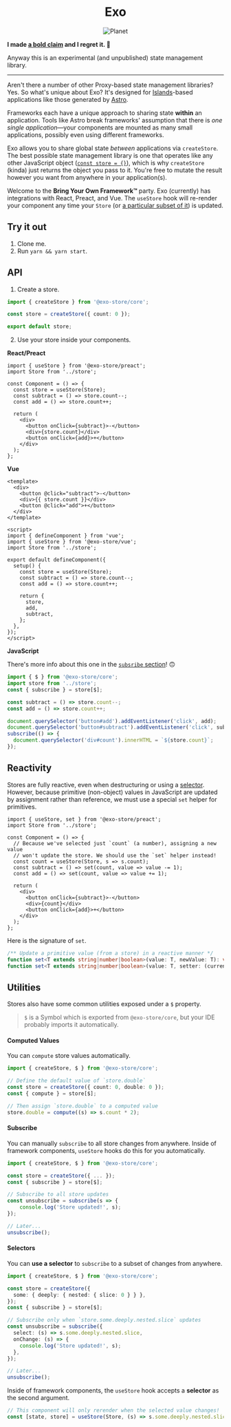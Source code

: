 <h1 align="center">Exo</h1>

<div align="center">
  <img src="https://raw.githubusercontent.com/natemoo-re/exo-store/main/assets/planet.svg?sanitize=true"
      alt="Planet" />
</div>

**I made [a bold claim](https://twitter.com/n_moore/status/1381999074702979073) and I regret it. 🤷**

Anyway this is an experimental (and unpublished) state management library.

---

Aren't there a number of other Proxy-based state management libraries? Yes. So what's unique about Exo? It's designed for [Islands](https://jasonformat.com/islands-architecture/)-based applications like those generated by [Astro](https://www.youtube.com/watch?v=mgkwZqVkrwo).

Frameworks each have a unique approach to sharing state **within** an application. Tools like Astro break frameworks' assumption that there is _one single application_—your components are mounted as many small applications, possibly even using different frameworks.

Exo allows you to share global state _between_ applications via `createStore`. The best possible state management library is one that operates like any other JavaScript object ([`const store = {}`](https://twitter.com/mehdi_vasigh/status/1382013259327418382)), which is why `createStore` (kinda) just returns the object you pass to it. You're free to mutate the result however you want from anywhere in your application(s).

Welcome to the **Bring Your Own Framework™** party. Exo (currently) has integrations with React, Preact, and Vue. The `useStore` hook will re-render your component any time your `Store` (or [a particular subset of it](#Selectors)) is updated.

## Try it out

1. Clone me.
2. Run `yarn && yarn start`.

## API

1. Create a store.

```ts
import { createStore } from '@exo-store/core';

const store = createStore({ count: 0 });

export default store;
```

2. Use your store inside your components.

**React/Preact**

```tsx
import { useStore } from '@exo-store/preact';
import Store from '../store';

const Component = () => {
  const store = useStore(Store);
  const subtract = () => store.count--;
  const add = () => store.count++;

  return (
    <div>
      <button onClick={subtract}>-</button>
      <div>{store.count}</div>
      <button onClick={add}>+</button>
    </div>
  );
};
```

**Vue**

```vue
<template>
  <div>
    <button @click="subtract">-</button>
    <div>{{ store.count }}</div>
    <button @click="add">+</button>
  </div>
</template>

<script>
import { defineComponent } from 'vue';
import { useStore } from '@exo-store/vue';
import Store from '../store';

export default defineComponent({
  setup() {
    const store = useStore(Store);
    const subtract = () => store.count--;
    const add = () => store.count++;

    return {
      store,
      add,
      subtract,
    };
  },
});
</script>
```

**JavaScript**

There's more info about this one in the [`subsribe` section](#Subscribe)! 🙃

```js
import { $ } from '@exo-store/core';
import store from '../store';
const { subscribe } = store[$];

const subtract = () => store.count--;
const add = () => store.count++;

document.querySelector('button#add').addEventListener('click', add);
document.querySelector('button#subtract').addEventListener('click', subtract);
subscribe(() => {
  document.querySelector('div#count').innerHTML = `${store.count}`;
});
```

## Reactivity

Stores are fully reactive, even when destructuring or using a [selector](#selectors). However, because primitive (non-object) values in JavaScript are updated by assignment rather than reference, we must use a special `set` helper for primitives.

```tsx
import { useStore, set } from '@exo-store/preact';
import Store from '../store';

const Component = () => {
  // Because we've selected just `count` (a number), assigning a new value
  // won't update the store. We should use the `set` helper instead!
  const count = useStore(Store, s => s.count);
  const subtract = () => set(count, value => value -= 1);
  const add = () => set(count, value => value += 1);

  return (
    <div>
      <button onClick={subtract}>-</button>
      <div>{count}</div>
      <button onClick={add}>+</button>
    </div>
  );
};
```

Here is the signature of `set`.

```ts
/** Update a primitive value (from a store) in a reactive manner */
function set<T extends string|number|boolean>(value: T, newValue: T): void;
function set<T extends string|number|boolean>(value: T, setter: (currentValue: T) => T): void;
```

## Utilities

Stores also have some common utilities exposed under a `$` property.

> `$` is a Symbol which is exported from `@exo-store/core`, but your IDE probably imports it automatically.

#### Computed Values

You can `compute` store values automatically.

```ts
import { createStore, $ } from '@exo-store/core';

// Define the default value of `store.double`
const store = createStore({ count: 0, double: 0 });
const { compute } = store[$];

// Then assign `store.double` to a computed value
store.double = compute((s) => s.count * 2);
```

#### Subscribe

You can manually `subscribe` to all store changes from anywhere. Inside of framework components, `useStore` hooks do this for you automatically.

```ts
import { createStore, $ } from '@exo-store/core';

const store = createStore({ ... });
const { subscribe } = store[$];

// Subscribe to all store updates
const unsubscribe = subscribe(s => {
    console.log('Store updated!', s);
});

// Later...
unsubscribe();
```

#### Selectors

You can **use a selector** to `subscribe` to a subset of changes from anywhere.

```ts
import { createStore, $ } from '@exo-store/core';

const store = createStore({
  some: { deeply: { nested: { slice: 0 } } },
});
const { subscribe } = store[$];

// Subscribe only when `store.some.deeply.nested.slice` updates
const unsubscribe = subscribe({
  select: (s) => s.some.deeply.nested.slice,
  onChange: (s) => {
    console.log('Store updated!', s);
  },
});

// Later...
unsubscribe();
```

Inside of framework components, the `useStore` hook accepts a **selector** as the second argument.

```ts
// This component will only rerender when the selected value changes!
const [state, store] = useStore(Store, (s) => s.some.deeply.nested.slice);
```
